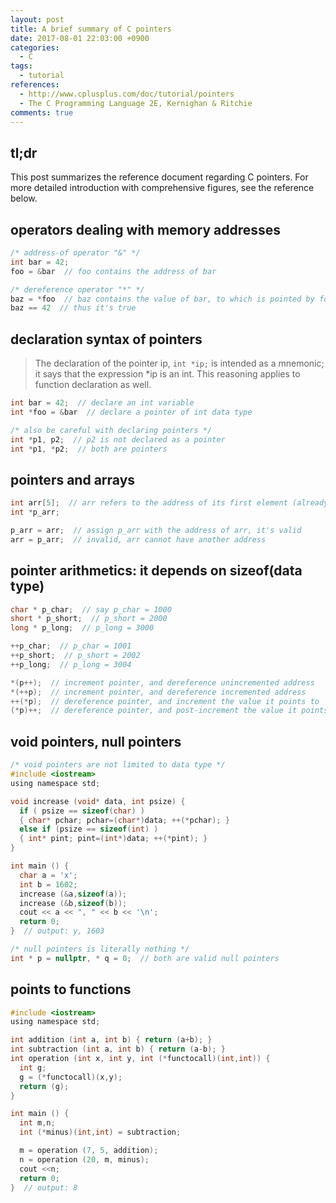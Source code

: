 ```yaml
---
layout: post
title: A brief summary of C pointers
date: 2017-08-01 22:03:00 +0900
categories:
  - C
tags:
  - tutorial
references:
  - http://www.cplusplus.com/doc/tutorial/pointers
  - The C Programming Language 2E, Kernighan & Ritchie
comments: true
---
```


## tl;dr

This post summarizes the reference document regarding C pointers. For more detailed introduction with comprehensive figures, see the reference below.

## operators dealing with memory addresses
```c
/* address-of operator "&" */
int bar = 42;
foo = &bar  // foo contains the address of bar

/* dereference operator "*" */
baz = *foo  // baz contains the value of bar, to which is pointed by foo
baz == 42  // thus it's true
```

## declaration syntax of pointers

> The declaration of the pointer ip,
> `int *ip;`
> is intended as a mnemonic; it says that the expression *ip is an int. This reasoning applies to function declaration as well.
```c
int bar = 42;  // declare an int variable
int *foo = &bar  // declare a pointer of int data type

/* also be careful with declaring pointers */
int *p1, p2;  // p2 is not declared as a pointer
int *p1, *p2;  // both are pointers
```

## pointers and arrays
```c
int arr[5];  // arr refers to the address of its first element (already allocated)
int *p_arr;

p_arr = arr;  // assign p_arr with the address of arr, it's valid
arr = p_arr;  // invalid, arr cannot have another address
```

## pointer arithmetics: it depends on sizeof(data type)
```c
char * p_char;  // say p_char = 1000
short * p_short;  // p_short = 2000
long * p_long;  // p_long = 3000

++p_char;  // p_char = 1001
++p_short;  // p_short = 2002
++p_long;  // p_long = 3004

*(p++);  // increment pointer, and dereference unincremented address
*(++p);  // increment pointer, and dereference incremented address
++(*p);  // dereference pointer, and increment the value it points to
(*p)++;  // dereference pointer, and post-increment the value it points to
```

## void pointers, null pointers
```c
/* void pointers are not limited to data type */
#include <iostream>
using namespace std;

void increase (void* data, int psize) {
  if ( psize == sizeof(char) )
  { char* pchar; pchar=(char*)data; ++(*pchar); }
  else if (psize == sizeof(int) )
  { int* pint; pint=(int*)data; ++(*pint); }
}

int main () {
  char a = 'x';
  int b = 1602;
  increase (&a,sizeof(a));
  increase (&b,sizeof(b));
  cout << a << ", " << b << '\n';
  return 0;
}  // output: y, 1603

/* null pointers is literally nothing */
int * p = nullptr, * q = 0;  // both are valid null pointers
```

## points to functions
```c
#include <iostream>
using namespace std;

int addition (int a, int b) { return (a+b); }
int subtraction (int a, int b) { return (a-b); }
int operation (int x, int y, int (*functocall)(int,int)) {
  int g;
  g = (*functocall)(x,y);
  return (g);
}

int main () {
  int m,n;
  int (*minus)(int,int) = subtraction;

  m = operation (7, 5, addition);
  n = operation (20, m, minus);
  cout <<n;
  return 0;
}  // output: 8
```
